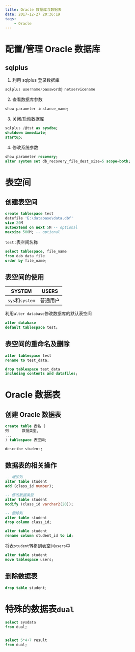 ```yaml
---
title: Oracle 数据库与数据表
date: 2017-12-27 20:36:19
tags:
    - Oracle
---
```


# 配置/管理 Oracle 数据库

## sqlplus

1. 利用 sqlplus 登录数据库

```sql
sqlplus username/password@ netservicename
```

2. 查看数据库参数

```sql
show parameter instance_name;
```

3. 关闭/启动数据库

```sql
sqlplus /@tst as sysdba;
shutdown immediate;
startup;
```

4. 修改系统参数

```sql
show parameter recovery;
alter system set db_recovery_file_dest_size=5 scope=both;
```

# 表空间

## 创建表空间

```sql
create tablespace test
datefile 'E:\database\data.dbf'
size 20M
autoextend on next 5M -- optional
maxsize 500M; -- optional
```

`test` :表空间名称

```sql
select tablespace, file_name
from dab_data_file
order by file_name;
```

## 表空间的使用

|      SYSTEM     |   USERS  |
|:---------------:|:--------:|
| `sys`和`system` | 普通用户 |

利用`alter database`修改数据库的默认表空间

```sql
alter database
default tablespace test;
```

## 表空间的重命名及删除

```sql
alter tablespace test
rename to test_data;
```

```sql
drop tablespace test_data
including contents and datafiles;
```

# Oracle 数据表

## 创建 Oracle 数据表

```sql
create table 表名 (
列      数据类型,
...
) tablespace 表空间;
```

```sql
describe student;
```

## 数据表的相关操作

```sql
-- 增加列
alter table student
add (class_id number);

-- 修改数据类型
alter table student
modify (class_id varchar2(20));

-- 删除列
alter table student
drop column class_id;

alter table student
rename column student_id to id;
```

将表`student`转移到表空间`users`中

```sql
alter table student
move tablespace users;
```

## 删除数据表

```sql
drop table student;
```

# 特殊的数据表`dual`

```sql
select sysdata
from dual;


select 5*4+7 result
from dual;
```
